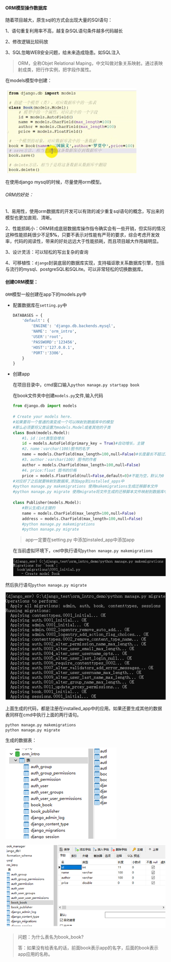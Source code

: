 #### ORM模型操作数据库

随着项目越大，原生sql的方式会出现大量的SQl语句：

1、语句重复利用率不高，越复杂SQL语句条件越多代码越长

2、修改逻辑比较码放

3、SQL忽略WEB安全问题，给未来造成隐患。如SQL注入

> ORM，全称Objet Relational Maping，中文叫做对象关系映射。通过表映射成类，把行作实例，把字段作属性。

在models模型中创建：

![1589120341069](images\1589120341069.png)

在使用django mysql的时候，尽量使用orm模型。

###### ORM的好处：

1、易用性，使用orm数据库的开发可以有效的减少重复sql语句的概念，写出来的模型也更加直观、清晰。

2、性能损耗小：ORM转成底层数据库操作指令确实会有一些开销，但实际的情况这种性能损耗很少不足**5%**，只要不表示对性能有严苛的要求，综合考虑开发效率，代码的阅读性，带来的好处远远大于性能损耗，而且项目越大作用越明显。

3、设计灵活：可以轻松的写出复杂的查询

4、可移植性：`django`封装底层的数据库实现，支持福讴歌关系数据库引擎，包括与流行的mysql、postgreSQL和SQLite。可以非常轻松的切换数据库。

#### 创建ORM模型：

`ORM`模型一般创建在app下的models.py中

- 配置数据库在`setting.py`中

  ```python
  DATABASES = {
      'default': {
          'ENGINE': 'django.db.backends.mysql',
          'NAME': 'orm_intro',
          'USER':'root',
          'PASSWORD':'123456',
          'HOST':'127.0.0.1',
          'PORT':'3306',
      }
  }
  ```

- 创建app

  在项目目录中，cmd窗口输入`python manage.py startapp book`

  在book文件夹中创建`models.py`文件,输入代码

  ```python
  from django.db import models
  
  # Create your models here.
  #如果要将一个普通的类变成一个可以映射到数据库中的模型
  #那么必须要将父类设置为models.Model或者其他的子类
  class Book(models.Model):
      #1、id：int类型自增长
      id = models.AutoField(primary_key = True)#自动增长，主键
      #2、name：varchar(100)图书的名字
      name = models.CharField(max_length=100,null=False)#长度最长不超过100,不能为空
      #3、author：varchar(100) 图书的作者
      author = models.CharField(max_length=100,null=False)
      #4、price:float 图书的价格
      price = models.FloatField(null=False,default=0)#不能为空，默认为0
  #对应好了之后就要映射到数据库,添加app到installed_apps中
  #python manage.py makemigrations 使用makemigrations生成迁移脚本文件
  #python manage.py migrate 使用migrate将文件生成的迁移脚本文件映射到数据库中
  
  class Publisher(models.Model):
      #默认生成id主键的
      name = models.CharField(max_length=100,null=False)
      address = models.CharField(max_length=100,null=False)
      #python manage.py makemigrations
      #python manage.py migrate
  ```
  > app一定要在setting.py 中添加instaled_app中添加app

  在当前虚拟环境下，`cmd`中执行语句`python manage.py makemigrations`

  ![1589120427418](images\1589120427418.png)

然后执行语句`python manage.py migrate`

![1589120435527](images\1589120435527.png)

上面生成的代码，都是注册在installed_app中的应用。如果还要生成其他的数据表同样在cmd中执行上面的两行语句。

```auto
python manage.py makemigrations
python manage.py migrate
```

生成的数据表：

![1589120443024](images\1589120443024.png)

![1589120452681](images\1589120452681.png)

> 问题：为什么表名为book_book?
>
> 答：如果没有给表名的话，前面book表示app的名字，后面的book表示app应用的名称。

